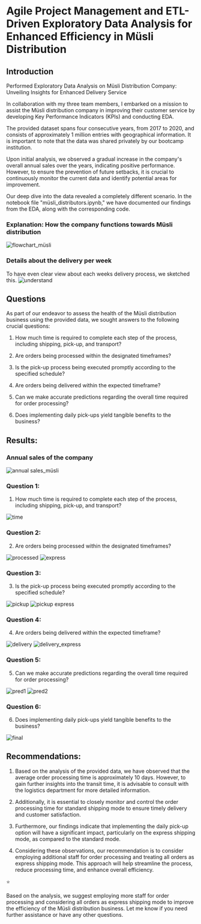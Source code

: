 # Agile Project Management and ETL-Driven Exploratory Data Analysis for Enhanced Efficiency in Müsli Distribution

## Introduction
Performed Exploratory Data Analysis on Müsli Distribution Company: Unveiling Insights for Enhanced Delivery Service

In collaboration with my three team members, I embarked on a mission to assist the Müsli distribution company in improving their customer service by developing Key Performance Indicators (KPIs) and conducting EDA.

The provided dataset spans four consecutive years, from 2017 to 2020, and consists of approximately 1 million entries with geographical information. It is important to note that the data was shared privately by our bootcamp institution.

Upon initial analysis, we observed a gradual increase in the company's overall annual sales over the years, indicating positive performance. However, to ensure the prevention of future setbacks, it is crucial to continuously monitor the current data and identify potential areas for improvement.

Our deep dive into the data revealed a completely different scenario. In the notebook file "müsli_distributors.ipynb," we have documented our findings from the EDA, along with the corresponding code.

### Explanation: How the company functions towards Müsli distribution
![flowchart_müsli](https://github.com/prache/Internal_data_sourcing_EDA/assets/25516674/fc45de41-dbfb-475f-af64-16a745ec6174)

### Details about the delivery per week
To have even clear view about each weeks delivery process, we sketched this.
![understand](https://github.com/prache/Internal_data_sourcing_EDA/assets/25516674/9efab366-54e7-4a80-8663-cc7a07c58a72)

## Questions
As part of our endeavor to assess the health of the Müsli distribution business using the provided data, we sought answers to the following crucial questions:

1. How much time is required to complete each step of the process, including shipping, pick-up, and transport?

2. Are orders being processed within the designated timeframes?

3. Is the pick-up process being executed promptly according to the specified schedule?

4. Are orders being delivered within the expected timeframe?

5. Can we make accurate predictions regarding the overall time required for order processing?

6. Does implementing daily pick-ups yield tangible benefits to the business?

## Results:
### Annual sales of the company
![annual sales_müsli](https://github.com/prache/Internal_data_sourcing_EDA/assets/25516674/320843fc-b7f0-4448-bb64-ee5699f3bd95)

### Question 1:
1. How much time is required to complete each step of the process, including shipping, pick-up, and transport?

![time](https://github.com/prache/Internal_data_sourcing_EDA/assets/25516674/fc3992d5-228a-4293-b1fa-e9ddf54cfd02)
### Question 2:
2. Are orders being processed within the designated timeframes?

![processed](https://github.com/prache/Internal_data_sourcing_EDA/assets/25516674/dbb356e6-419c-4c59-ac9d-26aad7acd64d) ![express](https://github.com/prache/Internal_data_sourcing_EDA/assets/25516674/17dae445-c29b-4f81-b1f2-bf7d214b9583)
### Question 3:
3. Is the pick-up process being executed promptly according to the specified schedule?

![pickup](https://github.com/prache/Internal_data_sourcing_EDA/assets/25516674/3bad70b0-f269-481c-9152-72ca11010781) ![pickup express](https://github.com/prache/Internal_data_sourcing_EDA/assets/25516674/aa68160a-9238-496b-a1b2-1e47e46d5c49)
### Question 4:
 4. Are orders being delivered within the expected timeframe?
 
![delivery](https://github.com/prache/Internal_data_sourcing_EDA/assets/25516674/c215baab-16a0-4290-82f1-f69c9d2a89e4) ![delivery_express](https://github.com/prache/Internal_data_sourcing_EDA/assets/25516674/ac2c48a6-3371-43ef-bccb-1637dfaeb6a9)
### Question 5:
5. Can we make accurate predictions regarding the overall time required for order processing?

![pred1](https://github.com/prache/Internal_data_sourcing_EDA/assets/25516674/8931c4d9-8a7a-49c7-bfc8-6963da118dd9) ![pred2](https://github.com/prache/Internal_data_sourcing_EDA/assets/25516674/feec733c-51db-4988-bcd8-c04d8ed15db6)
### Question 6:
6. Does implementing daily pick-ups yield tangible benefits to the business?

![final](https://github.com/prache/Internal_data_sourcing_EDA/assets/25516674/4d42e832-26ba-40f2-ab7d-f9ac402dfd86)

## Recommendations:
1. Based on the analysis of the provided data, we have observed that the average order processing time is approximately 10 days. However, to gain further insights into the transit time, it is advisable to consult with the logistics department for more detailed information.

2. Additionally, it is essential to closely monitor and control the order processing time for standard shipping mode to ensure timely delivery and customer satisfaction.

3. Furthermore, our findings indicate that implementing the daily pick-up option will have a significant impact, particularly on the express shipping mode, as compared to the standard mode.

4. Considering these observations, our recommendation is to consider employing additional staff for order processing and treating all orders as express shipping mode. This approach will help streamline the process, reduce processing time, and enhance overall efficiency.

⭐️

Based on the analysis, we suggest employing more staff for order processing and considering all orders as express shipping mode to improve the efficiency of the Müsli distribution business. Let me know if you need further assistance or have any other questions.


















